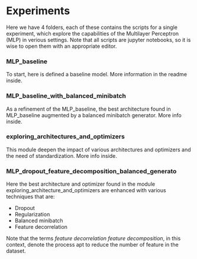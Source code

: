 # Experiments
Here we have 4 folders, each of these contains the scripts for a single experiment, which explore the capabilities of the Multilayer Perceptron (MLP) in verious settings. Note that all scripts are jupyter notebooks, so it is wise to open them with an appropriate editor.
### MLP_baseline
To start, here is defined a baseline model. More information in the readme inside.
<br/>

### MLP_baseline_with_balanced_minibatch
As a refinement of the MLP_baseline, the best architecture found in MLP_baseline augmented by a balanced minibatch generator. More info inside.

### exploring_architectures_and_optimizers
This module deepen the impact of various architectures and optimizers and the need of standardization. More info inside.

### MLP_dropout_feature_decomposition_balanced_generato
Here the best architecture and optimizer found in the module exploring_architecture_and_optimizers are enhanced with various techniques that are:
* Dropout
* Regularization
* Balanced minibatch
* Feature decorrelation

Note that the terms _feature decorrelation_  _feature decomposition_, in this context, denote the process apt to reduce the number of feature in the dataset.